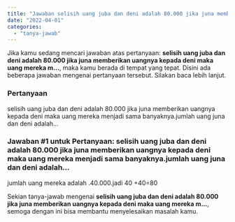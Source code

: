 ```yaml
---
title: "Jawaban selisih uang juba dan deni adalah 80.000 jika juna memberikan uangnya kepada deni maka uang mereka m..."
date: "2022-04-01"
categories: 
  - "tanya-jawab"
---
```


Jika kamu sedang mencari jawaban atas pertanyaan: **selisih uang juba dan deni adalah 80.000 jika juna memberikan uangnya kepada deni maka uang mereka m...**, maka kamu berada di tempat yang tepat. Disini ada beberapa jawaban mengenai pertanyaan tersebut. Silakan baca lebih lanjut.

### Pertanyaan

selisih uang juba dan deni adalah 80.000 jika juna memberikan uangnya kepada deni maka uang mereka menjadi sama banyaknya.jumlah uang juna dan deni adalah...

### Jawaban #1 untuk Pertanyaan: selisih uang juba dan deni adalah 80.000 jika juna memberikan uangnya kepada deni maka uang mereka menjadi sama banyaknya.jumlah uang juna dan deni adalah...

jumlah uang mereka adalah .40.000.jadi 40 +40=80

Sekian tanya-jawab mengenai **selisih uang juba dan deni adalah 80.000 jika juna memberikan uangnya kepada deni maka uang mereka m...**, semoga dengan ini bisa membantu menyelesaikan masalah kamu.
